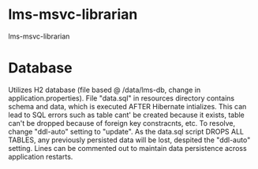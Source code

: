 # lms-msvc-librarian
lms-msvc-librarian

# Database

Utilizes H2 database (file based @ /data/lms-db, change in application.properties). File "data.sql" in resources directory contains schema and data, which is executed AFTER Hibernate intializes. This can lead to SQL errors such as table cant' be created because it exists, table can't be dropped because of foreign key constracnts, etc. To resolve, change "ddl-auto" setting to "update". As the data.sql script DROPS ALL TABLES, any previously persisted data will be lost, despited the "ddl-auto" setting. Lines can be commented out to maintain data persistence across application restarts.


